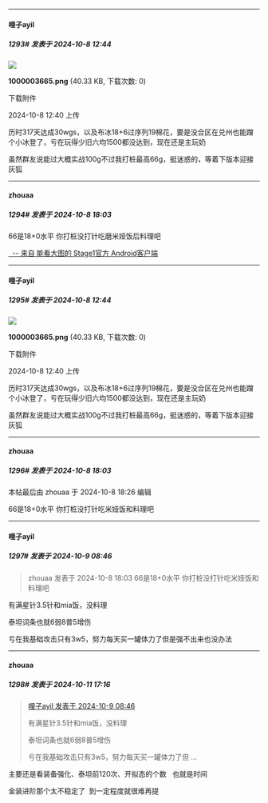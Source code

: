 ﻿
*****

####  哩子ayil  
##### 1293#       发表于 2024-10-8 12:44

<img src="https://img.saraba1st.com/forum/202410/08/124042jclycnpcy0x00ha0.png" referrerpolicy="no-referrer">

<strong>1000003665.png</strong> (40.33 KB, 下载次数: 0)

下载附件

2024-10-8 12:40 上传

历时317天达成30wgs，以及布冰18+6过序列19棉花，要是没合区在兑州也能蹭个小冰登了，亏在玩得少旧六均1500都没达到，现在还是主玩奶

虽然群友说能过大概实战100g不过我打桩最高66g，挺迷惑的，等着下版本迎接灰狐


*****

####  zhouaa  
##### 1294#       发表于 2024-10-8 18:03

66是18+0水平 你打桩没打针吃磨米娅饭后料理吧

[  -- 来自 能看大图的 Stage1官方 Android客户端](https://www.coolapk.com/apk/140634)


*****

####  哩子ayil  
##### 1295#       发表于 2024-10-8 12:44

<img src="https://img.saraba1st.com/forum/202410/08/124042jclycnpcy0x00ha0.png" referrerpolicy="no-referrer">

<strong>1000003665.png</strong> (40.33 KB, 下载次数: 0)

下载附件

2024-10-8 12:40 上传

历时317天达成30wgs，以及布冰18+6过序列19棉花，要是没合区在兑州也能蹭个小冰登了，亏在玩得少旧六均1500都没达到，现在还是主玩奶

虽然群友说能过大概实战100g不过我打桩最高66g，挺迷惑的，等着下版本迎接灰狐

*****

####  zhouaa  
##### 1296#       发表于 2024-10-8 18:03

 本帖最后由 zhouaa 于 2024-10-8 18:26 编辑 

66是18+0水平 你打桩没打针吃米娅饭和料理吧

*****

####  哩子ayil  
##### 1297#       发表于 2024-10-9 08:46

<blockquote>zhouaa 发表于 2024-10-8 18:03
66是18+0水平 你打桩没打针吃米娅饭和料理吧</blockquote>
有满星针3.5针和mia饭，没料理

泰坦词条也就6弱8普5增伤

亏在我基础攻击只有3w5，努力每天买一罐体力了但是强不出来也没办法


*****

####  zhouaa  
##### 1298#       发表于 2024-10-11 17:16

<blockquote><a href="httphttps://bbs.saraba1st.com/2b/forum.php?mod=redirect&amp;goto=findpost&amp;pid=66404592&amp;ptid=2036624" target="_blank">哩子ayil 发表于 2024-10-9 08:46</a>

有满星针3.5针和mia饭，没料理

泰坦词条也就6弱8普5增伤

亏在我基础攻击只有3w5，努力每天买一罐体力了但 ...</blockquote>
主要还是看装备强化、泰坦前120次、开拟态的个数   也就是时间

金装进阶那个太不稳定了  到一定程度就很难再提

